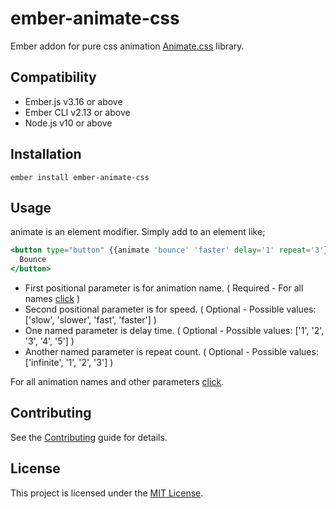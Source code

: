 # ember-animate-css

Ember addon for pure css animation [Animate.css](https://animate.style/) library.

## Compatibility

- Ember.js v3.16 or above
- Ember CLI v2.13 or above
- Node.js v10 or above

## Installation

```
ember install ember-animate-css
```

## Usage

animate is an element modifier. Simply add to an element like;

```handlebars
<button type="button" {{animate 'bounce' 'faster' delay='1' repeat='3'}}>
  Bounce
</button>
```

- First positional parameter is for animation name. ( Required - For all names [click](https://animate.style/) )
- Second positional parameter is for speed. ( Optional - Possible values: ['slow', 'slower', 'fast', 'faster'] )
- One named parameter is delay time. ( Optional - Possible values: ['1', '2', '3', '4', '5'] )
- Another named parameter is repeat count. ( Optional - Possible values: ['infinite', '1', '2', '3'] )

For all animation names and other parameters [click](https://animate.style/).

## Contributing

See the [Contributing](CONTRIBUTING.md) guide for details.

## License

This project is licensed under the [MIT License](LICENSE.md).
